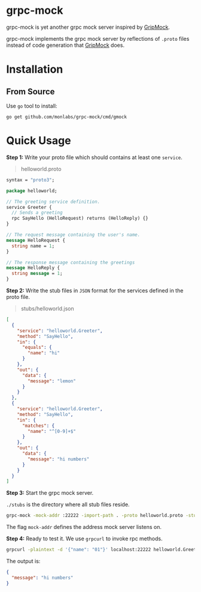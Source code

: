 # grpc-mock
grpc-mock is yet another grpc mock server inspired by [GripMock](https://github.com/tokopedia/gripmock).

grpc-mock implements the grpc mock server by reflections of `.proto` files instead of code generation that [GripMock](https://github.com/tokopedia/gripmock) does.

# Installation
## From Source
Use `go` tool to install:
```shell
go get github.com/monlabs/grpc-mock/cmd/gmock
```
# Quick Usage
**Step 1:** Write your proto file which should contains at least one `service`.
> helloworld.proto
```protobuf
syntax = "proto3";

package helloworld;

// The greeting service definition.
service Greeter {
  // Sends a greeting
  rpc SayHello (HelloRequest) returns (HelloReply) {}
}

// The request message containing the user's name.
message HelloRequest {
  string name = 1;
}

// The response message containing the greetings
message HelloReply {
  string message = 1;
}
```
**Step 2:** Write the stub files in `JSON` format for the services defined in the proto file.
> stubs/helloworld.json
```JSON
[
  {
    "service": "helloworld.Greeter",
    "method": "SayHello",
    "in": {
      "equals": {
        "name": "hi"
      }
    },
    "out": {
      "data": {
        "message": "lemon"
      }
    }
  },
  {
    "service": "helloworld.Greeter",
    "method": "SayHello",
    "in": {
      "matches": {
        "name": "^[0-9]+$"
      }
    },
    "out": {
      "data": {
        "message": "hi numbers"
      }
    }
  }
]
```
**Step 3:** Start the grpc mock server.

`./stubs` is the directory where all stub files reside.
```Bash
grpc-mock -mock-addr :22222 -import-path . -proto helloworld.proto -stub-dir ./stubs
```
The flag `mock-addr` defines the address mock server listens on.

**Step 4:** Ready to test it.
We use `grpcurl` to invoke rpc methods.
```Bash
grpcurl -plaintext -d '{"name": "01"}' localhost:22222 helloworld.Greeter/SayHello
```
The output is:
```JSON
{
  "message": "hi numbers"
}
```
